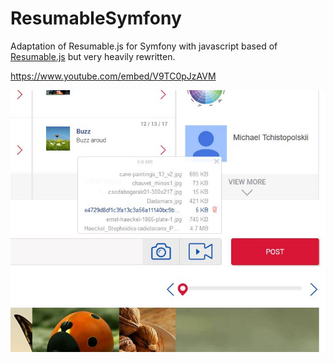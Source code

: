 # ResumableSymfony
Adaptation of Resumable.js for Symfony with javascript based of <a href="https://github.com/23/resumable.js/">Resumable.js</a> but very heavily rewritten.  

https://www.youtube.com/embed/V9TC0pJzAVM

<img src="https://github.com/Dodotree/ResumableSymfony/blob/master/Capture8.JPG?raw=true">
